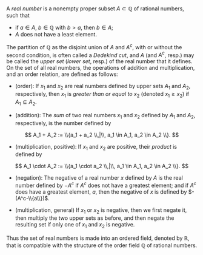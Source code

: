 A *real number* is a nonempty proper subset $A\subset \mathbb Q$ of rational
numbers, such that
- if $a\in A$, $b\in \mathbb Q$ with $b > a$, then $b \in A$;
- $A$ does not have a least element.

The partition of $\mathbb Q$ as the disjoint union of $A$ and $A^c$, with or without the
second condition, is often called a *Dedekind cut*, and $A$ (and $A^c$, resp.) may be called
the *upper set* (*lower set*, resp.) of the real number that it defines. 
On the set of all real numbers, the operations of addition and multiplication, 
and an order relation, are defined as follows:

- (order): If $x_1$ and $x_2$ are real numbers defined by upper sets
$A_1$ and $A_2$, respectively, then $x_1$ is *greater than or equal to* $x_2$
(denoted $x_1 \geq x_2$) if $A_1 \subseteq A_2$.

- (addition): The *sum* of two real numbers $x_1$ and $x_2$ defined by
$A_1$ and $A_2$, respectively, is the number defined by

$$
A_1 + A_2 := \\{a_1 + a_2 \\,|\\, a_1 \in A_1, a_2 \in A_2 \\}.
$$

- (multiplication, positive): If $x_1$ and $x_2$ are positive, their *product* is
defined by

$$
A_1 \cdot A_2 := \\{a_1 \cdot a_2 \\,|\\, a_1 \in A_1, a_2 \in A_2 \\}.
$$

- (negation): The negative of a real number $x$ defined by $A$ is the real number
defined by $-A^c$ if $A^c$ does not have a greatest element; and if $A^c$ does
have a greatest element, $a$, then the negative of $x$ is defined by $-(A^c-\\{a\\})$.

- (multiplication, general) If $x_1$ or $x_2$ is negative, then we first negate it, then
multiply the two upper sets as before, and then negate the resulting set if only one of
$x_1$ and $x_2$ is negative.

Thus the set of real numbers is made into an ordered field, denoted by $\mathbb{R}$, 
that is compatible with the structure of the order field $\mathbb Q$ of rational numbers.

